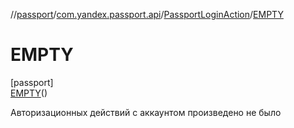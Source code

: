 //[passport](../../../../index.md)/[com.yandex.passport.api](../../index.md)/[PassportLoginAction](../index.md)/[EMPTY](index.md)

# EMPTY

[passport]\
[EMPTY](index.md)()

Авторизационных действий с аккаунтом произведено не было
